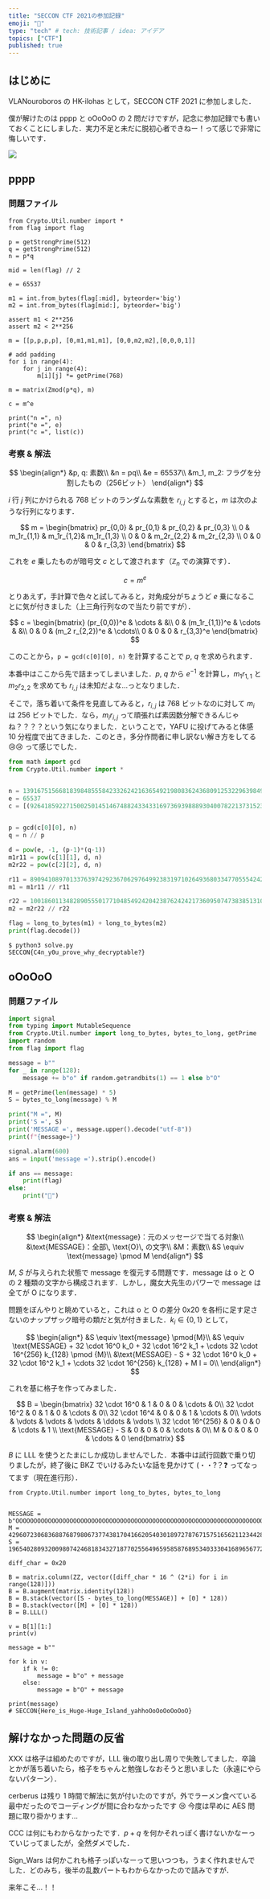 ```yaml
---
title: "SECCON CTF 2021の参加記録"
emoji: "🐷"
type: "tech" # tech: 技術記事 / idea: アイデア
topics: ["CTF"]
published: true
---
```


## はじめに

VLANouroboros の HK-ilohas として，SECCON CTF 2021 に参加しました．

僕が解けたのは pppp と oOoOoO の 2 問だけですが，記念に参加記録でも書いておくことにしました．実力不足と未だに脱初心者できねー！って感じで非常に悔しいです．

![](https://storage.googleapis.com/zenn-user-upload/5ae7f412f13e-20211212.png)

## pppp

### 問題ファイル

```python:problem.sage
from Crypto.Util.number import *
from flag import flag

p = getStrongPrime(512)
q = getStrongPrime(512)
n = p*q

mid = len(flag) // 2

e = 65537

m1 = int.from_bytes(flag[:mid], byteorder='big')
m2 = int.from_bytes(flag[mid:], byteorder='big')

assert m1 < 2**256
assert m2 < 2**256

m = [[p,p,p,p], [0,m1,m1,m1], [0,0,m2,m2],[0,0,0,1]]

# add padding
for i in range(4):
    for j in range(4):
        m[i][j] *= getPrime(768)

m = matrix(Zmod(p*q), m)

c = m^e

print("n =", n)
print("e =", e)
print("c =", list(c))
```

### 考察 & 解法

$$
\begin{align*}
&p, q: 素数\\
&n = pq\\
&e = 65537\\
&m_1, m_2: フラグを分割したもの（256ビット）
\end{align*}
$$

$i$ 行 $j$ 列にかけられる 768 ビットのランダムな素数を $r_{i,j}$ とすると，$m$ は次のような行列になります．

$$
m =
\begin{bmatrix}
    pr_{0,0} & pr_{0,1} & pr_{0,2} & pr_{0,3} \\
    0 & m_1r_{1,1} & m_1r_{1,2}& m_1r_{1,3} \\
    0 & 0 & m_2r_{2,2} & m_2r_{2,3} \\
    0 & 0 & 0 & r_{3,3}
\end{bmatrix}
$$

これを $e$ 乗したものが暗号文 $c$ として渡されます（$\mathbb{Z}_n$ での演算です）．

$$
c = m^e
$$

とりあえず，手計算で色々と試してみると，対角成分がちょうど $e$ 乗になることに気が付きました（上三角行列なので当たり前ですが）．

$$
c = \begin{bmatrix}
(pr_{0,0})^e & \cdots & &\\
    0 & (m_1r_{1,1})^e & \cdots & &\\
    0 & 0 & (m_2 r_{2,2})^e & \cdots\\
    0 & 0 & 0 & r_{3,3}^e
\end{bmatrix}
$$

このことから，`p = gcd(c[0][0], n)` を計算することで $p$, $q$ を求められます．

本番中はここから先で詰まってしまいました．$p$, $q$ から $e^{-1}$ を計算し，$m_1 r_{1,1}$ と $m_2 r_{2,2}$ を求めても $r_{i,j}$ は未知だよな…っとなりました．

そこで，落ち着いて条件を見直してみると，$r_{i,j}$ は 768 ビットなのに対して $m_i$ は 256 ビットでした．なら，$m_i r_{i,j}$ って頑張れば素因数分解できるんじゃね？？？？という気になりました．ということで，YAFU に投げてみると体感 10 分程度で出てきました．このとき，多分作問者に申し訳ない解き方をしてる 😢😢 って感じでした．

```python:solve.py
from math import gcd
from Crypto.Util.number import *


n = 139167515668183984855584233262421636549219808362436809125322963984953234794207403032462532211718407628015534917936237180092470832870352873174416729863982860547330562153111496168661222608038945799305565324740297535609102402946273092600303759078983973524662838350143815732516927299895302494977521033451618509313
e = 65537
c = [(92641859227150025014514674882433433169736939888930400782213731523244191029744271714915087397818608658221982921496921528927873080896272971564627162670330785041427348269531449548757383647994986600796703130771466176972483905051546758332111818555173685323233367295631863710855125823503925281765070200264928761744, 1077078501560459546238096407664459657660011596619515007448272718633593622581663318232822694070053575817000584000976732545349394411037957356817674297166036371321332907845398174111343765006738074197964396832305908342965034091516961317164203682771449331094865994143953470394418754170915147984703343671839620070, 19878161032897109459692857500488708331148676837923170075630073845924376353394086221031683671854185288619608305138965881628353471119235227157715699650190844508727073649527735233175347600167954253143204293274253676829607434380971492999430389536409563073620686264607716424139208756197843637115228155976163983619, 122958657434560838063916316490126514822437273152981380647634868499620566657448363565613345650206126542999322277498960954804580159527199119604554047697342524367459283765958189416627623253226055220105627822118413649499651442079969872322463271891353808314530249098525814619479135297014148780695960117897387220659), (0, 85635304452753185796593135650704585992713419302092444931829191186284566226617686976975731459756968679710078670232999566062343743901469759277582454092882685887985731708244015567469990157564460035983017331880588783841581502687752495254387549274422591338211161917565559735193456411356422539814020979699927207024,
                                                                                                                                                                                                                                                                                                                                                                                                                                                                                                                                                                                                                                                                                                                                                                                                                                                                                                                                                                                                                                                                                                                                                                                                                                                                                                26528377397409932803048052918715873209845190225305139460936852681030879561522825277119360099719008486268731610926098705442795761739644784858085976938906030639986454157616558457541083641717564142619063815917161350343604401278251069255966146207538326575595944701499010180658631016268689550402326369924649514049, 17173480018007185616783556851363148729840100207266610547324632027095687866456613104465211034834604995290825437734467654701021261504226847008483339028335703977866796341754911432666568936460974103742649586111260163432789617417125379644939110280618415377202845096157056174169392363954229816964869557167190373166), (0, 0, 81417110160690915414859599923077760437964436481940074249510026432592954854440295980578313776441414052192070135409849396229653279814546498083873720679422968334818254076803899882280264290639872486915551889441082468560654475422089052988909565455596584407805229280743723696618903551087160338683566908533474596220, 88524270641123978066493517684012199807956329430551155649688209766850898125045959831704501988313531767120589113923546449704920649814085765896894870692227804052901254644766662594723181025793077392532746071480212649880063471693730914835259139038459097504431147211622052068997412540488201406879310193174863792764), (0, 0, 0, 130146806238985078905344376697263038970354607413027156915068014483770022716717215156189413217688976902906182579031431264733207976605553885314360422441780388319618199732296392330859801016851191010568169307878720202422104375360360029207688301496478751250969744747470242179561459045172707909287093959859681318497)]

p = gcd(c[0][0], n)
q = n // p

d = pow(e, -1, (p-1)*(q-1))
m1r11 = pow(c[1][1], d, n)
m2r22 = pow(c[2][2], d, n)

r11 = 890941089701337639742923670629764992383197102649368033477055542426171609788212371754143394788213291456300216361551640449365841636339404366563906765128981689755176699342918904671528454362377482743831820969956624190146702130809843851
m1 = m1r11 // r11

r22 = 1001860113482890555017710485492420423876242421736095074738385131002929692458471110177277127310688011729127988908466398932019505500863392332136664225101034793814078136979376956873726395552928651794389376576934283525340824695529351511
m2 = m2r22 // r22

flag = long_to_bytes(m1) + long_to_bytes(m2)
print(flag.decode())

```

```
$ python3 solve.py
SECCON{C4n_y0u_prove_why_decryptable?}
```

## oOoOoO

### 問題ファイル

```python:problem.py
import signal
from typing import MutableSequence
from Crypto.Util.number import long_to_bytes, bytes_to_long, getPrime
import random
from flag import flag

message = b""
for _ in range(128):
    message += b"o" if random.getrandbits(1) == 1 else b"O"

M = getPrime(len(message) * 5)
S = bytes_to_long(message) % M

print("M =", M)
print('S =', S)
print('MESSAGE =', message.upper().decode("utf-8"))
print(f"{message=}")

signal.alarm(600)
ans = input('message =').strip().encode()

if ans == message:
    print(flag)
else:
    print("🧙")
```

### 考察 & 解法

$$
\begin{align*}
    &\text{message}：元のメッセージで当てる対象\\
    &\text{MESSAGE}：全部\, \text{O}\, の文字\\
    &M：素数\\
    &S \equiv \text{message} \pmod M
\end{align*}
$$

$M$, $S$ が与えられた状態で message を復元する問題です．message は o と O の 2 種類の文字から構成されます．しかし，魔女大先生のパワーで message は全てが O になります．

問題をぼんやりと眺めていると，これは o と O の差分 0x20 を各桁に足す足さないのナップザック暗号の類だと気が付きました．$k_i \in \{0, 1\}$ として，

$$
\begin{align*}
&S \equiv \text{message} \pmod{M}\\
&S \equiv \text{MESSAGE} + 32 \cdot 16^0 k_0 + 32 \cdot 16^2 k_1 + \cdots 32 \cdot 16^{256} k_{128} \pmod {M}\\
&\text{MESSAGE} - S + 32 \cdot 16^0 k_0 + 32 \cdot 16^2 k_1 + \cdots 32 \cdot 16^{256} k_{128} + M l = 0\\
\end{align*}
$$

これを基に格子を作ってみました．

$$
B = \begin{bmatrix}
    32 \cdot 16^0 & 1 & 0 & 0 & \cdots & 0\\
    32 \cdot 16^2 & 0 & 1 & 0 & \cdots & 0\\
    32 \cdot 16^4 & 0 & 0 & 1 & \cdots & 0\\
    \vdots & \vdots & \vdots & \vdots & \ddots & \vdots \\
    32 \cdot 16^{256} & 0 & 0 & 0 & \cdots & 1 \\
    \text{MESSAGE} - S & 0 & 0 & 0 & \cdots & 0\\
    M & 0 & 0 & 0 & \cdots & 0
\end{bmatrix}
$$

$B$ に LLL を使うとたまにしか成功しませんでした．本番中は試行回数で乗り切りましたが，終了後に BKZ でいけるみたいな話を見かけて (・・?？❓ ってなってます（現在進行形）．

```python:solve.sage
from Crypto.Util.number import long_to_bytes, bytes_to_long


MESSAGE = b"OOOOOOOOOOOOOOOOOOOOOOOOOOOOOOOOOOOOOOOOOOOOOOOOOOOOOOOOOOOOOOOOOOOOOOOOOOOOOOOOOOOOOOOOOOOOOOOOOOOOOOOOOOOOOOOOOOOOOOOOOOOOOOOO"
M = 4296072306836887687980673774381704166205403018972787671575165621123442878815781831549000956483723234218910010200125467663329060281140685621573979820006074362442678060712929561126912283226883523
S = 1965402809320098074246818343271877025564965958587689534033304168965677237622715285275273898016472591781012471103692096198637466125821215781239405507711963471167044804932449051695673349602793955

diff_char = 0x20

B = matrix.column(ZZ, vector([diff_char * 16 ^ (2*i) for i in range(128)]))
B = B.augment(matrix.identity(128))
B = B.stack(vector([S - bytes_to_long(MESSAGE)] + [0] * 128))
B = B.stack(vector([M] + [0] * 128))
B = B.LLL()

v = B[1][1:]
print(v)

message = b""

for k in v:
    if k != 0:
        message = b"o" + message
    else:
        message = b"O" + message

print(message)
# SECCON{Here_is_Huge-Huge_Island_yahhoOoOoOoOoOoO}
```

## 解けなかった問題の反省

XXX は格子は組めたのですが，LLL 後の取り出し周りで失敗してました．卒論とかが落ち着いたら，格子をちゃんと勉強しなおそうと思いました（永遠にやらないパターン）．

cerberus は残り 1 時間で解法に気が付いたのですが，外でラーメン食べている最中だったのでコーディングが間に合わなかったです 😢 今度は早めに AES 問題に取り掛かります…

CCC は何にもわからなかったです．$p+q$ を何かそれっぽく書けないかなーっていじってましたが，全然ダメでした．

Sign_Wars は何かこれも格子っぽいなーって思いつつも，うまく作れませんでした．どのみち，後半の乱数パートもわからなかったので詰みですが．

来年こそ…！！
